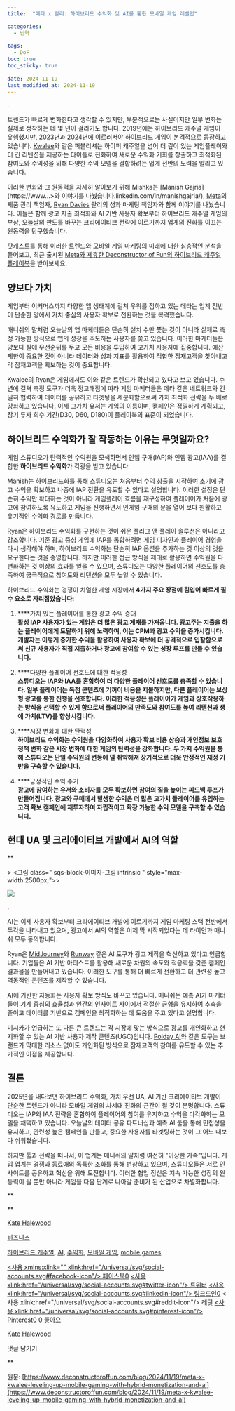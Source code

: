 ```yaml
---
title:  "메타 x 콸리: 하이브리드 수익화 및 AI를 통한 모바일 게임 레벨업"

categories:
  - 번역
  
tags:
  - DoF
toc: true
toc_sticky: true
 
date: 2024-11-19
last_modified_at: 2024-11-19
---
```

.

트렌드가 빠르게 변화한다고 생각할 수 있지만, 부분적으로는 사실이지만 일부 변화는 실제로 정착하는 데 몇 년이 걸리기도 합니다. 2019년에는 하이브리드 캐주얼 게임이 유행했지만, 2023년과 2024년에 이르러서야 하이브리드 게임이 본격적으로 등장하고 있습니다. [Kwalee](https://www.kwalee.com/)와 같은 퍼블리셔는 하이퍼 캐주얼을 넘어 더 깊이 있는 게임플레이와 더 긴 리텐션을 제공하는 타이틀로 진화하여 새로운 수익화 기회를 창출하고 최적화된 참여도와 수익성을 위해 다양한 수익 모델을 결합하려는 업계 전반의 노력을 알리고 있습니다.

이러한 변화와 그 원동력을 자세히 알아보기 위해 Mishka는 [Manish Gajria](https://www...>와 이야기를 나눴습니다.linkedin.com/in/manishgajria/), [Meta](https://www.meta.com/)의 제품 관리 책임자, [Ryan Davies](https://www.linkedin.com/in/ryan-davies-kwalee?miniProfileUrn=urn%3Ali%3Afs_miniProfile%3AACoAABHi8poBPV9yC17mN9kk5tS25805wRZ8vgE) 콸리의 성과 마케팅 책임자와 함께 이야기를 나눴습니다. 이들은 함께 광고 지출 최적화와 AI 기반 사용자 확보부터 하이브리드 캐주얼 게임의 부상, 오늘날의 판도를 바꾸는 크리에이티브 전략에 이르기까지 업계의 진화를 이끄는 원동력을 탐구했습니다.

팟캐스트를 통해 이러한 트렌드와 모바일 게임 마케팅의 미래에 대한 심층적인 분석을 들어보고, 최근 출시된 [Meta와 제휴한 Deconstructor of Fun의 하이브리드 캐주얼 플레이북](https://metahybridcasualplaybook.splashthat.com)을 받아보세요.

## 양보다 가치

게임부터 이커머스까지 다양한 앱 생태계에 걸쳐 우위를 점하고 있는 메타는 업계 전반이 단순한 양에서 가치 중심의 사용자 확보로 전환하는 것을 목격했습니다.

매니쉬의 말처럼 오늘날의 앱 마케터들은 단순히 설치 수만 쫓는 것이 아니라 실제로 측정 가능한 방식으로 앱의 성장을 주도하는 사용자를 쫓고 있습니다. 이러한 마케터들은 양보다 질에 우선순위를 두고 모든 비용을 투입하여 고가치 사용자에 집중합니다. 예산 제한이 중요한 것이 아니라 데이터와 성과 지표를 활용하여 적합한 잠재고객을 찾아내고 각 잠재고객을 확보하는 것이 중요합니다.

Kwalee의 Ryan은 게임에서도 이와 같은 트렌드가 확산되고 있다고 보고 있습니다. 수년에 걸쳐 측정 도구가 더욱 정교해짐에 따라 게임 마케터들은 메타 같은 네트워크와 긴밀히 협력하여 데이터를 공유하고 타겟팅을 세분화함으로써 가치 최적화 전략을 두 배로 강화하고 있습니다. 이제 고가치 유저는 게임의 이름이며, 캠페인은 정밀하게 계획되고, 장기 투자 회수 기간(D30, D60, D180)이 플레이북의 표준이 되었습니다.

## 하이브리드 수익화가 잘 작동하는 이유는 무엇일까요?

게임 스튜디오가 탄력적인 수익원을 모색하면서 인앱 구매(IAP)와 인앱 광고(IAA)를 결합한 **하이브리드 수익화**가 각광을 받고 있습니다.

Manish는 하이브리드화를 통해 스튜디오는 처음부터 수익 창출을 시작하여 초기에 광고 수익을 확보하고 나중에 IAP 전환을 유도할 수 있다고 설명합니다. 이러한 설정은 단순히 수익만 확대하는 것이 아니라 게임플레이 흐름을 재구성하여 플레이어가 처음에 광고에 참여하도록 유도하고 게임을 진행하면서 인게임 구매의 문을 열어 보다 원활하고 유기적인 수익화 경로를 만듭니다.

Ryan은 하이브리드 수익화를 구현하는 것이 쉬운 플러그 앤 플레이 솔루션은 아니라고 강조합니다. 기존 광고 중심 게임에 IAP를 통합하려면 게임 디자인과 플레이어 경험을 다시 생각해야 하며, 하이브리드 수익화는 단순히 IAP 옵션을 추가하는 것 이상의 것을 요구한다는 것을 증명합니다. 하지만 이러한 접근 방식을 제대로 활용하면 수익원을 다변화하는 것 이상의 효과를 얻을 수 있으며, 스튜디오는 다양한 플레이어의 선호도를 충족하여 궁극적으로 참여도와 리텐션을 모두 높일 수 있습니다.

하이브리드 수익화는 경쟁이 치열한 게임 시장에서 **4가지 주요 장점에 힘입어 빠르게 필수 요소로 자리잡았습니다:**

1.  ****가치 있는 플레이어를 통한 광고 수익 증대  
    **활성 IAP 사용자가 있는 게임은 더 많은 광고 게재를 가져옵니다. 광고주는 지출을 하는 플레이어에게 도달하기 위해 노력하며, 이는 CPM과 광고 수익을 증가시킵니다. 개발자는 이렇게 증가한 수익을 활용하여 사용자 확보에 더 공격적으로 입찰함으로써 신규 사용자가 직접 지출하거나 광고에 참여할 수 있는 성장 루프를 만들 수 있습니다.**
    
2.  ****다양한 플레이어 선호도에 대한 적응성  
    **스튜디오는 IAP와 IAA를 혼합하여 더 다양한 플레이어 선호도를 충족할 수 있습니다. 일부 플레이어는 독점 콘텐츠에 기꺼이 비용을 지불하지만, 다른 플레이어는 보상형 광고를 통한 진행을 선호합니다. 이러한 적응성은 플레이어가 게임과 상호작용하는 방식을 선택할 수 있게 함으로써 플레이어의 만족도와 참여도를 높여 리텐션과 생애 가치(LTV)를 향상시킵니다.**
    
3.  ****시장 변화에 대한 탄력성  
    **하이브리드 수익화는 수익원을 다양화하여 사용자 확보 비용 상승과 개인정보 보호 정책 변화 같은 시장 변화에 대한 게임의 탄력성을 강화합니다. 두 가지 수익원을 통해 스튜디오는 단일 수익원의 변동에 덜 취약해져 장기적으로 더욱 안정적인 재정 기반을 구축할 수 있습니다.**
    
4.  ****긍정적인 수익 주기  
    **광고에 참여하는 유저와 소비자를 모두 확보하면 참여의 질을 높이는 피드백 루프가 만들어집니다. 광고와 구매에서 발생한 수익은 더 많은 고가치 플레이어를 유입하는 고객 확보 캠페인에 재투자하여 자립적이고 확장 가능한 수익 모델을 구축할 수 있습니다.**
    

## ****현대 UA 및 크리에이티브 개발에서 AI의 역할****

**

\> <그림 class=" sqs-block-이미지-그림 intrinsic " style="max-width:2500px;">>

![](https://images.squarespace-cdn.com/content/v1/58af450eb3db2b0582612f1d/1731937760317-9D05HE0K25C6FKFK3AYV/unsplash-image-hWSNT_Pp4x4.jpg)

.

AI는 이제 사용자 확보부터 크리에이티브 개발에 이르기까지 게임 마케팅 스택 전반에서 두각을 나타내고 있으며, 광고에서 AI의 역할은 이제 막 시작되었다는 데 라이언과 매니쉬 모두 동의합니다.

Ryan은 [MidJourney](https://www.midjourneyfree.ai/)와 [Runway](https://runwayml.com/) 같은 AI 도구가 광고 제작을 혁신하고 있다고 언급합니다. 기업들은 AI 기반 아티스트를 활용해 새로운 차원의 속도와 적응력을 갖춘 캠페인 결과물을 만들어내고 있습니다. 이러한 도구를 통해 더 빠르게 전환하고 더 관련성 높고 역동적인 콘텐츠를 제작할 수 있습니다.

AI에 기반한 자동화는 사용자 확보 방식도 바꾸고 있습니다. 매니쉬는 예측 AI가 마케터들이 기계 중심의 효율성과 인간의 인사이트 사이에서 적절한 균형을 유지하여 추측을 줄이고 데이터를 기반으로 캠페인을 최적화하는 데 도움을 주고 있다고 설명합니다.

미시카가 언급하는 또 다른 큰 트렌드는 각 시장에 맞는 방식으로 광고를 개인화하고 현지화할 수 있는 AI 기반 사용자 제작 콘텐츠(UGC)입니다. [Polday AI](https://www.poolday.ai/)와 같은 도구는 브랜드가 막대한 리소스 없이도 개인화된 방식으로 잠재고객의 참여를 유도할 수 있는 추가적인 이점을 제공합니다.

## 결론

2025년을 내다보면 하이브리드 수익화, 가치 우선 UA, AI 기반 크리에이티브 개발이 단순한 트렌드가 아니라 모바일 게임의 차세대 진화의 근간이 될 것이 분명합니다. 스튜디오는 IAP와 IAA 전략을 혼합하여 플레이어의 참여를 유지하고 수익을 다각화하는 모델을 채택하고 있습니다. 오늘날의 데이터 공유 파트너십과 예측 AI 툴을 통해 민첩성을 유지하고, 관련성 높은 캠페인을 만들고, 중요한 사용자를 타겟팅하는 것이 그 어느 때보다 쉬워졌습니다.

하지만 툴과 전략을 떠나서, 이 업계는 매니쉬의 말처럼 여전히 "이상한 가족"입니다. 게임 업계는 경쟁과 동료애의 독특한 조화를 통해 번창하고 있으며, 스튜디오들은 서로 인사이트를 공유하고 혁신을 위해 도전합니다. 이러한 협업 정신은 지속 가능한 성장의 원동력이 될 뿐만 아니라 게임을 다음 단계로 나아갈 준비가 된 산업으로 차별화합니다.













**

**

[Kate Halewood](https://www.deconstructoroffun.com/blog?author=64fac051cc1f4641a7e24254)

[비즈니스](https://www.deconstructoroffun.com/blog/category/Business)

[하이브리드 캐주얼](https://www.deconstructoroffun.com/blog/tag/hybrid-casual), [AI](https://www.deconstructoroffun.com/blog/tag/AI), [수익화](https://www.deconstructoroffun.com/blog/tag/monetization), [모바일 게임](https://www.deconstructoroffun.com/blog/tag/mobile+games), [mobile games](https://www.deconstructoroffun.com/blog/tag/mobile+games)

[<사용 xmlns:xlink="" xlink:href="/universal/svg/social-accounts.svg#facebook-icon"/> 페이스북0](https://www.facebook.com/sharer/sharer.php?u=https%3A%2F%2Fwww.deconstructoroffun.com%2Fblog%2F2024%2F11%2F19%2Fmeta-x-kwalee-leveling-up-mobile-gaming-with-hybrid-monetization-and-ai) [<사용 xlink:href="/universal/svg/social-accounts.svg#twitter-icon"/> 트위터](https://twitter.com/intent/tweet?url=https%3A%2F%2Fwww.deconstructoroffun.com%2Fblog%2F2024%2F11%2F19%2Fmeta-x-kwalee-leveling-up-mobile-gaming-with-hybrid-monetization-and-ai&text=Discover+how+hybrid+monetization+and+AI+are+reshaping+모바일+games%2C+with+inspights+from+Meta+and+Kwalee+on+...) [<사용 xlink:href="/universal/svg/social-accounts.svg#linkedin-icon"/> 링크드인0](https://www.linkedin.com/shareArticle?mini=true&source=Deconstructor+of+Fun&summary=Discover+how+hybrid+monetization+and+AI+are+reshaping+모바일+gaming%2C+with+Meta+and+Kwalee+on+this+information...&url=https%3A%2F%2Fwww.deconstructoroffun.com%2Fblog%2F2024%2F11%2F19%2Fmeta-x-kwalee-leveling-up-mobile-gaming-with-hybrid-monetization-and-ai) [](https://www.reddit.com/submit?url=https%3A%2F%2Fwww.deconstructoroffun.com%2Fblog%2F2024%2F11%2F19%2Fmeta-x-kwalee-leveling-up-mobile-gaming-with-hybrid-monetization-and-ai)<사용 xlink:href="/universal/svg/social-accounts.svg#reddit-icon"/> 레딧 [<사용 xlink:href="/universal/svg/social-accounts.svg#pinterest-icon"/> Pinterest0](https://www.pinterest.com/pin/create/link/?description=Discover+how+hybrid+monetization+and+AI+are+reshaping+모바일+games%2C+with+Meta+and+Kwalee+on+...&media=https://images.squarespace-cdn.com/content/v1/58af450eb3db2b0582612f1d/1732009112839-7AEE9ZF07WBG6J6UC2IR/Screenshot%2B2024-11-19%2Bat%2B11.13.11.jpg&url=https%3A%2F%2Fwww.deconstructoroffun.com%2Fblog%2F2024%2F11%2F19%2Fmeta-x-kwalee-leveling-up-mobile-gaming-with-hybrid-monetization-and-ai) [0 좋아요](#)

[](https://www.deconstructoroffun.com/blog?author=64fac051cc1f4641a7e24254)

[Kate Halewood](https://www.deconstructoroffun.com/blog?author=64fac051cc1f4641a7e24254)

댓글 남기기





**

원문: [https://www.deconstructoroffun.com/blog/2024/11/19/meta-x-kwalee-leveling-up-mobile-gaming-with-hybrid-monetization-and-ai](https://www.deconstructoroffun.com/blog/2024/11/19/meta-x-kwalee-leveling-up-mobile-gaming-with-hybrid-monetization-and-ai)